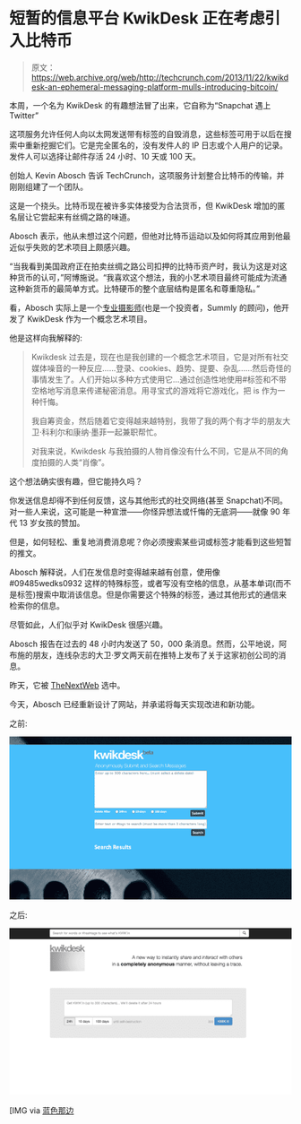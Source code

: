 # 短暂的信息平台 KwikDesk 正在考虑引入比特币

> 原文：<https://web.archive.org/web/http://techcrunch.com/2013/11/22/kwikdesk-an-ephemeral-messaging-platform-mulls-introducing-bitcoin/>

本周，一个名为 KwikDesk 的有趣想法冒了出来，它自称为“Snapchat 遇上 Twitter”

这项服务允许任何人向以太网发送带有标签的自毁消息，这些标签可用于以后在搜索中重新挖掘它们。它是完全匿名的，没有发件人的 IP 日志或个人用户的记录。发件人可以选择让邮件存活 24 小时、10 天或 100 天。

创始人 Kevin Abosch 告诉 TechCrunch，这项服务计划整合比特币的传输，并刚刚组建了一个团队。

这是一个挠头。比特币现在被许多实体接受为合法货币，但 KwikDesk 增加的匿名层让它尝起来有丝绸之路的味道。

Abosch 表示，他从未想过这个问题，但他对比特币运动以及如何将其应用到他最近似乎失败的艺术项目上颇感兴趣。

“当我看到美国政府正在拍卖丝绸之路公司扣押的比特币资产时，我认为这是对这种货币的认可，”阿博施说。“我喜欢这个想法，我的小艺术项目最终可能成为流通这种新货币的最简单方式。比特硬币的整个底层结构是匿名和尊重隐私。”

看，Abosch 实际上是一个[专业摄影师](https://web.archive.org/web/20230316045300/http://kevinabosch.com/)(也是一个投资者，Summly 的顾问)，他开发了 KwikDesk 作为一个概念艺术项目。

他是这样向我解释的:

> Kwikdesk 过去是，现在也是我创建的一个概念艺术项目，它是对所有社交媒体噪音的一种反应……登录、cookies、趋势、提要、杂乱……然后奇怪的事情发生了。人们开始以多种方式使用它…通过创造性地使用#标签和不带空格地写消息来传递秘密消息。用寻宝式的游戏将它游戏化，把 is 作为一种忏悔。
> 
> 我自筹资金，然后随着它变得越来越特别，我带了我的两个有才华的朋友大卫·科利尔和康纳·墨菲一起兼职帮忙。
> 
> 对我来说，Kwikdesk 与我拍摄的人物肖像没有什么不同，它是从不同的角度拍摄的人类“肖像”。

这个想法确实很有趣，但它能持久吗？

你发送信息却得不到任何反馈，这与其他形式的社交网络(甚至 Snapchat)不同。对一些人来说，这可能是一种宣泄——你怪异想法或忏悔的无底洞——就像 90 年代 13 岁女孩的赞加。

但是，如何轻松、重复地消费消息呢？你必须搜索某些词或标签才能看到这些短暂的推文。

Abosch 解释说，人们在发信息时变得越来越有创意，使用像#09485wedks0932 这样的特殊标签，或者写没有空格的信息，从基本单词(而不是标签)搜索中取消该信息。但是你需要这个特殊的标签，通过其他形式的通信来检索你的信息。

尽管如此，人们似乎对 KwikDesk 很感兴趣。

Abosch 报告在过去的 48 小时内发送了 50，000 条消息。然而，公平地说，阿布施的朋友，连线杂志的大卫·罗文两天前在推特上发布了关于这家初创公司的消息。

昨天，它被 [TheNextWeb](https://web.archive.org/web/20230316045300/http://thenextweb.com/apps/2013/11/21/kwikdesk-twitter-meets-snapchat-hidden-public-timeline-ephemeral-messages/) 选中。

今天，Abosch 已经重新设计了网站，并承诺将每天实现改进和新功能。

之前:

![Screenshot 2013-11-22 09.54.26](img/eb72f5af6cf8d619e3fa6f4e98e127a6.png)

之后:

![Screenshot 2013-11-22 09.54.37](img/46d621ff82e09ec18283783cfa831852.png)

[IMG via [蓝色那边](https://web.archive.org/web/20230316045300/http://www.flickr.com/photos/blueyonder/)